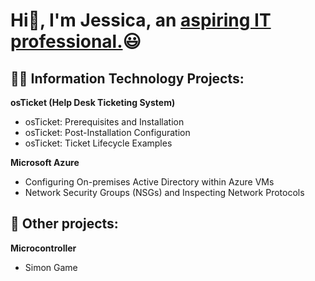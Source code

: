 # Hi👋, I'm Jessica, an <a href="https://www.linkedin.com/in/jessica-perez-a83319227/">aspiring IT professional.<a>😃
  
  ## 👨‍💻 Information Technology Projects:
  <b>osTicket (Help Desk Ticketing System)</b>  
* osTicket: Prerequisites and Installation
* osTicket: Post-Installation Configuration
* osTicket: Ticket Lifecycle Examples

<b>Microsoft Azure</b>
* Configuring On-premises Active Directory within Azure VMs<br>
* Network Security Groups (NSGs) and Inspecting Network Protocols<br>

## 🤖 Other projects:
<b>Microcontroller </b>
* Simon Game
